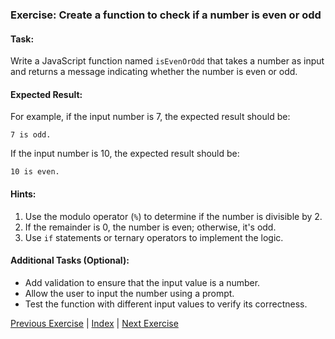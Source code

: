 ### Exercise: Create a function to check if a number is even or odd

#### Task:
Write a JavaScript function named `isEvenOrOdd` that takes a number as input and returns a message indicating whether the number is even or odd.

#### Expected Result:
For example, if the input number is 7, the expected result should be:
```
7 is odd.
```
If the input number is 10, the expected result should be:
```
10 is even.
```

#### Hints:
1. Use the modulo operator (`%`) to determine if the number is divisible by 2.
2. If the remainder is 0, the number is even; otherwise, it's odd.
3. Use `if` statements or ternary operators to implement the logic.

#### Additional Tasks (Optional):
- Add validation to ensure that the input value is a number.
- Allow the user to input the number using a prompt.
- Test the function with different input values to verify its correctness.


[Previous Exercise](../2/README.md) | [Index](../../README.md) | [Next Exercise](../4/README.md)